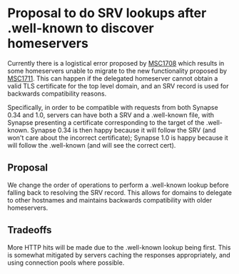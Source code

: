 # Proposal to do SRV lookups after .well-known to discover homeservers

Currently there is a logistical error proposed by [MSC1708](https://github.com/matrix-org/matrix-doc/pull/1708)
which results in some homeservers unable to migrate to the new functionality
proposed by [MSC1711](https://github.com/matrix-org/matrix-doc/pull/1711). This
can happen if the delegated homeserver cannot obtain a valid TLS certificate for
the top level domain, and an SRV record is used for backwards compatibility reasons.

Specifically, in order to be compatible with requests from both Synapse 0.34 and 1.0,
servers can have both a SRV and a .well-known file, with Synapse presenting a certificate
corresponding to the target of the .well-known. Synapse 0.34 is then happy because it
will follow the SRV (and won't care about the incorrect certificate); Synapse 1.0 is
happy because it will follow the .well-known (and will see the correct cert).

## Proposal

We change the order of operations to perform a .well-known lookup before falling
back to resolving the SRV record. This allows for domains to delegate to other
hostnames and maintains backwards compatibility with older homeservers.

## Tradeoffs

More HTTP hits will be made due to the .well-known lookup being first. This is
somewhat mitigated by servers caching the responses appropriately, and using
connection pools where possible.
